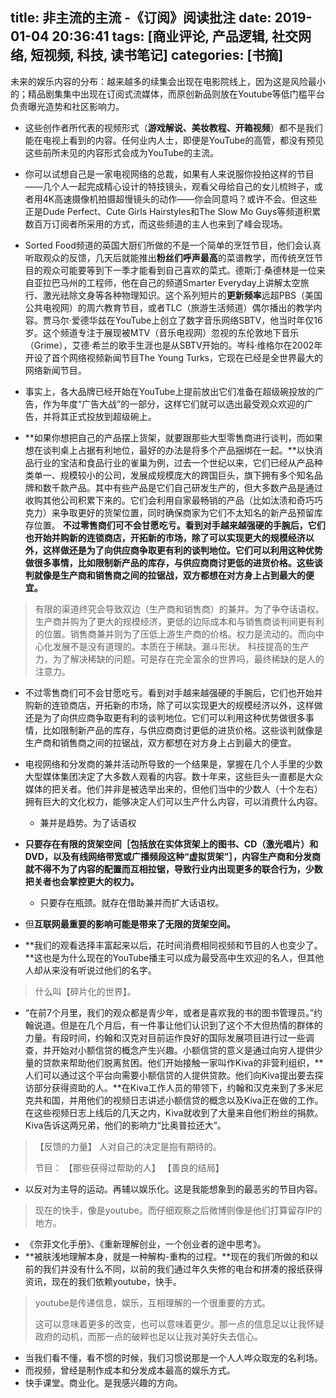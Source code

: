 title: 非主流的主流 -《订阅》阅读批注
date: 2019-01-04 20:36:41
tags: [商业评论, 产品逻辑, 社交网络, 短视频, 科技, 读书笔记]
categories: [书摘]
---

未来的娱乐内容的分布：越来越多的续集会出现在电影院线上，因为这是风险最小的；精品剧集集中出现在订阅式流媒体，而原创新品则放在Youtube等低门槛平台负责曝光造势和社区影响力。

<!-- more -->

- 这些创作者所代表的视频形式（**游戏解说、美妆教程、开箱视频**）都不是我们能在电视上看到的内容。任何业内人士，即便是YouTube的高管，都没有预见这些前所未见的内容形式会成为YouTube的主流。

- 你可以试想自己是一家电视网络的总裁，如果有人来说服你投拍这样的节目——几个人一起完成精心设计的特技镜头，观看父母给自己的女儿梳辫子，或者用4K高速摄像机拍摄超慢镜头的动作——你会同意吗？或许不会。但这些正是Dude Perfect、Cute Girls Hairstyles和The Slow Mo Guys等频道积累数百万订阅者所采用的方式，而这些频道的主人也来到了峰会现场。

- Sorted Food频道的英国大厨们所做的不是一个简单的烹饪节目，他们会认真听取观众的反馈，几天后就能推出**粉丝们呼声最高**的菜谱教学，而传统烹饪节目的观众可能要等到下一季才能看到自己喜欢的菜式。德斯汀·桑德林是一位来自亚拉巴马州的工程师，他在自己的频道Smarter Everyday上讲解太空旅行、激光祛除文身等各种物理知识。这个系列短片的**更新频率**远超PBS（美国公共电视网）的周六教育节目，或者TLC（旅游生活频道）偶尔播出的教学内容。贾马尔·爱德华兹在YouTube上创立了数字音乐网络SBTV，他当时年仅16岁。这个频道专注于展现被MTV（音乐电视网）忽视的东伦敦地下音乐（Grime），艾德·希兰的歌手生涯也是从SBTV开始的。岑科·维格尔在2002年开设了首个网络视频新闻节目The Young Turks，它现在已经是全世界最大的网络新闻节目。

- 事实上，各大品牌已经开始在YouTube上提前放出它们准备在超级碗投放的广告，作为年度“广告大战”的一部分，这样它们就可以选出最受观众欢迎的广告，并将其正式投放到超级碗上。
- **如果你想把自己的产品摆上货架，就要跟那些大型零售商进行谈判，而如果想在谈判桌上占据有利地位，最好的办法是将多个产品捆绑在一起。**以快消品行业的宝洁和食品行业的雀巢为例，过去一个世纪以来，它们已经从产品种类单一、规模较小的公司，发展成规模庞大的跨国巨头，旗下拥有多个知名品牌和数千款产品。其中有些产品是它们自己研发生产的，但大多数产品是通过收购其他公司积累下来的。它们会利用自家最畅销的产品（比如汰渍和奇巧巧克力）来争取更好的货架位置，同时确保商家为它们不太知名的新产品预留库存位置。 **不过零售商们可不会甘愿吃亏。看到对手越来越强硬的手腕后，它们也开始并购新的连锁商店，开拓新的市场，除了可以实现更大的规模经济以外，这样做还是为了向供应商争取更有利的谈判地位。它们可以利用这种优势做很多事情，比如限制新产品的库存，与供应商商讨更低的进货价格。这些谈判就像是生产商和销售商之间的拉锯战，双方都想在对方身上占到最大的便宜。**
> 有限的渠道终究会导致双边（生产商和销售商）的兼并。为了争夺话语权。生产商并购为了更大的规模经济，更低的边际成本和与销售商谈判间更有利的位置。销售商兼并则为了压低上游生产商的价格。权力是流动的。而向中心化发展不是没有道理的。本质在于稀缺。漏斗形状。
> 科技提高的生产力，为了解决稀缺的问题。可是存在完全富余的世界吗，最终稀缺的是人的注意力。

- 不过零售商们可不会甘愿吃亏。看到对手越来越强硬的手腕后，它们也开始并购新的连锁商店，开拓新的市场，除了可以实现更大的规模经济以外，这样做还是为了向供应商争取更有利的谈判地位。它们可以利用这种优势做很多事情，比如限制新产品的库存，与供应商商讨更低的进货价格。这些谈判就像是生产商和销售商之间的拉锯战，双方都想在对方身上占到最大的便宜。
- 电视网络和分发商的兼并活动所导致的一个结果是，掌握在几个人手里的少数大型媒体集团决定了大多数人观看的内容。数十年来，这些巨头一直都是大众媒体的把关者。他们并非是被选举出来的，但他们当中的少数人（十个左右）拥有巨大的文化权力，能够决定人们可以生产什么内容，可以消费什么内容。
	- 兼并是趋势。为了话语权
- **只要存在有限的货架空间［包括放在实体货架上的图书、CD（激光唱片）和DVD，以及有线网络带宽或广播频段这种“虚拟货架”］，内容生产商和分发商就不得不为了内容的配置而互相拉锯，导致行业内出现更多的联合行为，少数把关者也会掌控更大的权力。**
	- 只要存在瓶颈。就存在借助兼并而扩大话语权。
- 但**互联网最重要的影响可能是带来了无限的货架空间。**

- **我们的观看选择丰富起来以后，花时间消费相同视频和节目的人也变少了。**这也是为什么现在的YouTube播主可以成为最受高中生欢迎的名人，但其他人却从来没有听说过他们的名字。
> 什么叫【碎片化的世界】。

- “在前7个月里，我们的观众都是青少年，或者是喜欢我的书的图书管理员。”约翰说道。但是在几个月后，有一件事让他们认识到了这个不大但热情的群体的力量。有段时间，约翰和汉克对目前运作良好的国际发展项目进行过一些调查，并开始对小额信贷的概念产生兴趣。小额信贷的意义是通过向穷人提供少量的贷款来帮助他们脱离贫困。他们开始接触一家叫作Kiva的非营利组织，**人们可以通过这个平台向需要小额信贷的人提供贷款。他们向Kiva提出要去探访部分获得资助的人。**在Kiva工作人员的带领下，约翰和汉克来到了多米尼克共和国，并用他们的视频日志讲述小额信贷的概念以及Kiva正在做的工作。在这些视频日志上线后的几天之内，Kiva就收到了大量来自他们粉丝的捐款。Kiva告诉这两兄弟，他们的影响力“比奥普拉还大”。
> 【反馈的力量】
> 人对自己的决定是抱有期待的。
>  
> 节目：
> 【那些获得过帮助的人】
> 【善良的结局】

- 以反对为主导的运动。再辅以娱乐化。这是我能想象到的最恶劣的节目内容。

> 现在的快手，像是youtube。而仔细观察之后微博则像是他们打算留存IP的地方。
- 《奈菲文化手册》、《重新理解创业，一个创业者的途中思考》。
- **被肤浅地理解本身，就是一种解构-重构的过程。**现在的我们所做的和以前的我们并没有什么不同，以前的我们通过年久失修的电台和拼凑的报纸获得资讯，现在的我们依赖youtube，快手。
> youtube是传递信息，娱乐，互相理解的一个很重要的方式。
>  
> 这可以意味着更多的改变，也可以意味着更少。那一点的信息足以让我怀疑政府的动机，而那一点的破粹也足以让我对美好失去信心。
- 当我们看不懂，看不惯的时候，我们习惯说那是一个人人哗众取宠的名利场。
- 而视频，曾经是制作成本和分发成本最高的娱乐方式。
- 快手课堂。商业化。是我感兴趣的方向。
